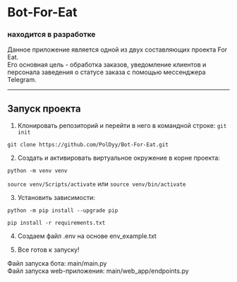 # Bot-For-Eat
### находится в разработке

Данное приложение является одной из двух составляющих проекта For Eat.  
Его основная цель - обработка заказов, уведомление клиентов и персонала заведения о статусе заказа с помощью мессенджера Telegram.
______________________

## Запуск проекта

1) Клонировать репозиторий и перейти в него в командной строке:
`git init`

`git clone https://github.com/PolDyy/Bot-For-Eat.git`

2) Cоздать и активировать виртуальное окружение в корне проекта:

`python -m venv venv`

`source venv/Scripts/activate` или `source venv/bin/activate`


3) Установить зависимости:

`python -m pip install --upgrade pip`

`pip install -r requirements.txt`

4) Создаем файл .env на основе env_example.txt

5) Все готов к запуску! 

Файл запуска бота: main/main.py  
Файл запуска web-приложения: main/web_app/endpoints.py
